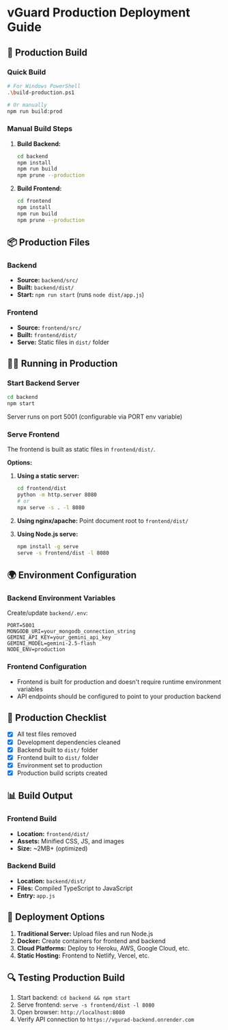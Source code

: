 # vGuard Production Deployment Guide

## 🚀 Production Build

### Quick Build
```bash
# For Windows PowerShell
.\build-production.ps1

# Or manually
npm run build:prod
```

### Manual Build Steps
1. **Build Backend:**
   ```bash
   cd backend
   npm install
   npm run build
   npm prune --production
   ```

2. **Build Frontend:**
   ```bash
   cd frontend
   npm install
   npm run build
   npm prune --production
   ```

## 📦 Production Files

### Backend
- **Source:** `backend/src/`
- **Built:** `backend/dist/`
- **Start:** `npm run start` (runs `node dist/app.js`)

### Frontend
- **Source:** `frontend/src/`
- **Built:** `frontend/dist/`
- **Serve:** Static files in `dist/` folder

## 🏃‍♂️ Running in Production

### Start Backend Server
```bash
cd backend
npm start
```
Server runs on port 5001 (configurable via PORT env variable)

### Serve Frontend
The frontend is built as static files in `frontend/dist/`. 

**Options:**
1. **Using a static server:**
   ```bash
   cd frontend/dist
   python -m http.server 8080
   # or
   npx serve -s . -l 8080
   ```

2. **Using nginx/apache:** Point document root to `frontend/dist/`

3. **Using Node.js serve:**
   ```bash
   npm install -g serve
   serve -s frontend/dist -l 8080
   ```

## 🌍 Environment Configuration

### Backend Environment Variables
Create/update `backend/.env`:
```env
PORT=5001
MONGODB_URI=your_mongodb_connection_string
GEMINI_API_KEY=your_gemini_api_key
GEMINI_MODEL=gemini-2.5-flash
NODE_ENV=production
```

### Frontend Configuration
- Frontend is built for production and doesn't require runtime environment variables
- API endpoints should be configured to point to your production backend

## 🔧 Production Checklist

- [x] All test files removed
- [x] Development dependencies cleaned
- [x] Backend built to `dist/` folder
- [x] Frontend built to `dist/` folder
- [x] Environment set to production
- [x] Production build scripts created

## 📊 Build Output

### Frontend Build
- **Location:** `frontend/dist/`
- **Assets:** Minified CSS, JS, and images
- **Size:** ~2MB+ (optimized)

### Backend Build
- **Location:** `backend/dist/`
- **Files:** Compiled TypeScript to JavaScript
- **Entry:** `app.js`

## 🚀 Deployment Options

1. **Traditional Server:** Upload files and run Node.js
2. **Docker:** Create containers for frontend and backend
3. **Cloud Platforms:** Deploy to Heroku, AWS, Google Cloud, etc.
4. **Static Hosting:** Frontend to Netlify, Vercel, etc.

## 🔍 Testing Production Build

1. Start backend: `cd backend && npm start`
2. Serve frontend: `serve -s frontend/dist -l 8080`
3. Open browser: `http://localhost:8080`
4. Verify API connection to `https://vgurad-backend.onrender.com`
